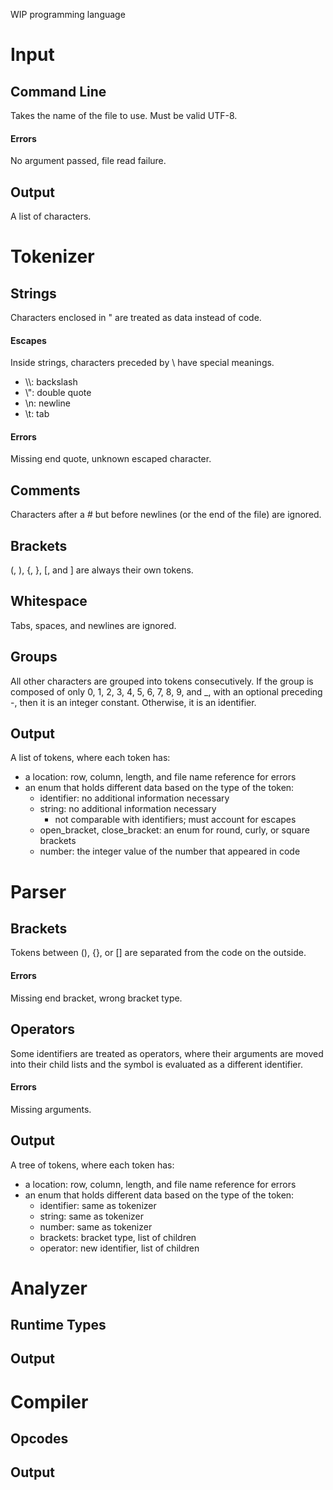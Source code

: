 WIP programming language

# Input
## Command Line
Takes the name of the file to use. Must be valid UTF-8.
#### Errors
No argument passed, file read failure.
## Output
A list of characters.

# Tokenizer
## Strings
Characters enclosed in " are treated as data instead of code.
#### Escapes
Inside strings, characters preceded by \ have special meanings.
- \\\\: backslash
- \\": double quote
- \n: newline
- \t: tab
#### Errors
Missing end quote, unknown escaped character.
## Comments
Characters after a # but before newlines (or the end of the file) are ignored.
## Brackets
(, ), {, }, [, and ] are always their own tokens.
## Whitespace
Tabs, spaces, and newlines are ignored.
## Groups
All other characters are grouped into tokens consecutively.
If the group is composed of only 0, 1, 2, 3, 4, 5, 6, 7, 8, 9, and _, with an optional preceding -, then it is an integer constant.
Otherwise, it is an identifier.
## Output
A list of tokens, where each token has:
- a location: row, column, length, and file name reference for errors
- an enum that holds different data based on the type of the token:
    - identifier: no additional information necessary
    - string: no additional information necessary
        - not comparable with identifiers; must account for escapes
    - open_bracket, close_bracket: an enum for round, curly, or square brackets
    - number: the integer value of the number that appeared in code

# Parser
## Brackets
Tokens between (), {}, or [] are separated from the code on the outside.
#### Errors
Missing end bracket, wrong bracket type.
## Operators
Some identifiers are treated as operators, where their arguments are moved into their child lists and the symbol is evaluated as a different identifier.
#### Errors
Missing arguments.
## Output
A tree of tokens, where each token has:
- a location: row, column, length, and file name reference for errors
- an enum that holds different data based on the type of the token:
    - identifier: same as tokenizer
    - string: same as tokenizer
    - number: same as tokenizer
    - brackets: bracket type, list of children
    - operator: new identifier, list of children


# Analyzer
## Runtime Types
## Output

# Compiler
## Opcodes
## Output
